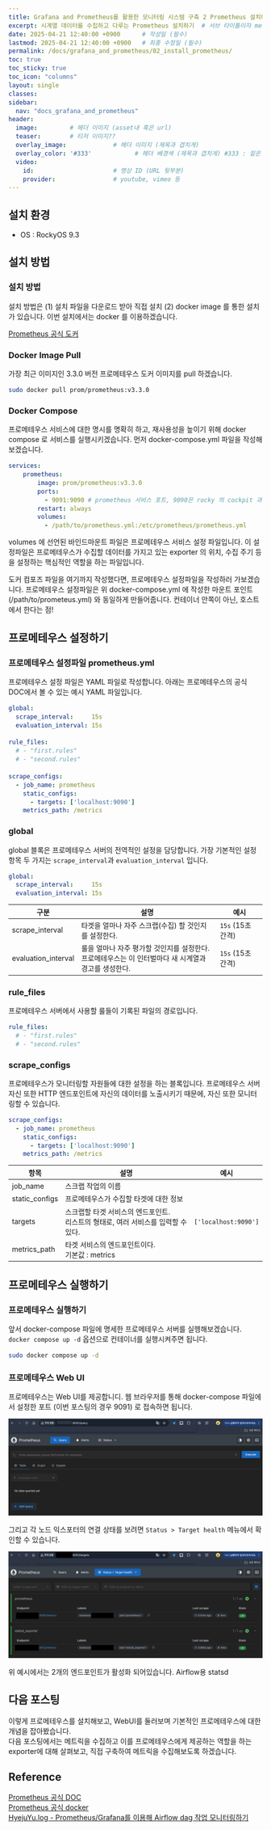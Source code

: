 ```yaml
---
title: Grafana and Prometheus를 활용한 모니터링 시스템 구축 2 Prometheus 설치하기 # 제목 (필수)
excerpt: 시계열 데이터를 수집하고 다루는 Prometheus 설치하기  # 서브 타이틀이자 meta description (필수)
date: 2025-04-21 12:40:00 +0900      # 작성일 (필수)
lastmod: 2025-04-21 12:40:00 +0900   # 최종 수정일 (필수)
permalink: /docs/grafana_and_prometheus/02_install_prometheus/
toc: true
toc_sticky: true
toc_icon: "columns"
layout: single
classes:
sidebar:
  nav: "docs_grafana_and_prometheus"
header: 
  image:         # 헤더 이미지 (asset내 혹은 url)
  teaser:        # 티저 이미지??
  overlay_image:             # 헤더 이미지 (제목과 겹치게)
  overlay_color: '#333'            # 헤더 배경색 (제목과 겹치게) #333 : 짙은 회색 (필수)
  video:
    id:                      # 영상 ID (URL 뒷부분)
    provider:                # youtube, vimeo 등
---
```

<!--postNo: 20250421_001-->


## 설치 환경  

- OS : RockyOS 9.3  

## 설치 방법  

### 설치 방법  

설치 방법은 (1) 설치 파일을 다운로드 받아 직접 설치 (2) docker image 를 통한 설치 가 있습니다. 이번 설치에서는 docker 를 이용하겠습니다.  

[Prometheus 공식 도커](https://hub.docker.com/r/prom/prometheus)  
### Docker Image Pull  

가장 최근 이미지인 3.3.0 버전 프로메테우스 도커 이미지를 pull 하겠습니다.  

```bash
sudo docker pull prom/prometheus:v3.3.0
```
### Docker Compose  

프로메테우스 서비스에 대한 명시를 명확히 하고, 재사용성을 높이기 위해 docker compose 로 서비스를 실행시키겠습니다. 먼저 docker-compose.yml 파일을 작성해보겠습니다.  

```yaml
services:
	prometheus:
		image: prom/prometheus:v3.3.0
		ports:
		  - 9091:9090 # prometheus 서비스 포트, 9090은 rocky 의 cockpit 과 중복
		restart: always
		volumes:
		  - /path/to/prometheus.yml:/etc/prometheus/prometheus.yml
```

volumes 에 선언된 바인드마운트 파일은 프로메테우스 서비스 설정 파일입니다. 이 설정파일은 프로메테우스가 수집할 데이터를 가지고 있는 exporter 의 위치, 수집 주기 등을 설정하는 핵심적인 역할을 하는 파일입니다.  

도커 컴포즈 파일을 여기까지 작성했다면, 프로메테우스 설정파일을 작성하러 가보겠습니다. 프로메테우스 설정파일은 위 docker-compose.yml 에 작성한 마운트 포인트(/path/to/prometeus.yml) 와 동일하게 만들어줍니다. 컨테이너 안쪽이 아닌, 호스트에서 한다는 점!  


## 프로메테우스 설정하기  

### 프로메테우스 설정파일 prometheus.yml  

프로메테우스 설정 파일은 YAML 파일로 작성합니다. 아래는 프로메테우스의 공식 DOC에서 볼 수 있는 예시 YAML 파일입니다.  

```yaml
global:
  scrape_interval:     15s
  evaluation_interval: 15s

rule_files:
  # - "first.rules"
  # - "second.rules"

scrape_configs:
  - job_name: prometheus
    static_configs:
      - targets: ['localhost:9090']
    metrics_path: /metrics
```

### global  

global 블록은 프로메테우스 서버의 전역적인 설정을 담당합니다. 가장 기본적인 설정 항목 두 가지는 `scrape_interval`과 `evaluation_interval` 입니다.  

```yaml
global:
  scrape_interval:     15s
  evaluation_interval: 15s
```

| 구분                  | 설명                                                             | 예시             |
| ------------------- | -------------------------------------------------------------- | -------------- |
| scrape_interval     | 타겟을 얼마나 자주 스크랩(수집) 할 것인지를 설정한다.                                | `15s` (15초 간격) |
| evaluation_interval | 룰을 얼마나 자주 평가할 것인지를 설정한다.<br>프로메테우스는 이 인터벌마다 새 시계열과 경고를 생성한다. | `15s` (15초 간격) |

### rule_files  

프로메테우스 서버에서 사용할 룰들이 기록된 파일의 경로입니다.  

```yml
rule_files:
  # - "first.rules"
  # - "second.rules"
```

### scrape_configs  

프로메테우스가 모니터링할 자원들에 대한 설정을 하는 블록입니다. 프로메테우스 서버 자신 또한 HTTP 엔드포인트에 자신의 데이터를 노출시키기 때문에, 자신 또한 모니터링할 수 있습니다.  

```yml
scrape_configs:
  - job_name: prometheus
    static_configs:
      - targets: ['localhost:9090']
    metrics_path: /metrics
```

| 항목             | 설명                                                 | 예시                   |
| -------------- | -------------------------------------------------- | -------------------- |
| job_name       | 스크랩 작업의 이름                                         |                      |
| static_configs | 프로메테우스가 수집할 타겟에 대한 정보                       |                      |
| targets        | 스크랩할 타겟 서비스의 엔드포인트.<br>리스트의 형태로, 여러 서비스를 입력할 수 있다. | `['localhost:9090']` |
| metrics_path   | 타겟 서비스의 엔드포인트이다.<br>기본값 : metrics                  |                      |




## 프로메테우스 실행하기  

### 프로메테우스 실행하기  

앞서 docker-compose 파일에 명세한 프로메테우스 서버를 실헹해보겠습니다. `docker compose up -d` 옵션으로 컨테이너를 실행시켜주면 됩니다.  

```bash
sudo docker compose up -d
```

### 프로메테우스 Web UI  

프로메테우스는 Web UI를 제공합니디. 웹 브라우저를 통해 docker-compose 파일에서 설정한 포트 (이번 포스팅의 경우 9091) 로 접속하면 됩니다.  

![](/assets/images/20250421_001_001.png)  

그리고 각 노드 익스포터의 연결 상태를 보려면 `Status > Target health` 메뉴에서 확인할 수 있습니다.   

![](/assets/images/20250421_001_002.png)  

위 예시에서는 2개의 엔드포인트가 활성화 되어있습니다. Airflow용 statsd


## 다음 포스팅  

이렇게 프로메테우스를 설치해보고, WebUI를 둘러보며 기본적인 프로메테우스에 대한 개념을 잡아봤습니다.  
다음 포스팅에서는 메트릭을 수집하고 이를 프로메테우스에게 제공하는 역할을 하는 exporter에 대해 살펴보고, 직접 구축하여 메트릭을 수집해보도록 하겠습니다.  


## Reference  

[Prometheus 공식 DOC](https://prometheus.io/docs/introduction/overview/)  
[Prometheus 공식 docker](https://hub.docker.com/u/prom)  
[HyejuYu.log - Prometheus/Grafana를 이용해 Airflow dag 작업 모니터링하기](https://velog.io/@dbgpwl34/DataEngineering-PrometheusGrafana%EB%A5%BC-%EC%9D%B4%EC%9A%A9%ED%95%B4-Airflow-dag-%EC%9E%91%EC%97%85-%EB%AA%A8%EB%8B%88%ED%84%B0%EB%A7%81%ED%95%98%EA%B8%B0)  

